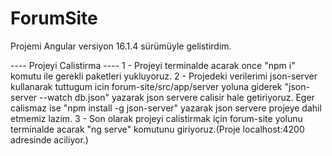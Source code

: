 # ForumSite

Projemi Angular versiyon 16.1.4 sürümüyle gelistirdim.

---- Projeyi Calistirma ----
1 - Projeyi terminalde acarak once "npm i" komutu ile gerekli paketleri yukluyoruz.
2 - Projedeki verilerimi json-server kullanarak tuttugum icin forum-site/src/app/server yoluna giderek "json-server --watch db.json" yazarak json servere calisir hale getiriyoruz. 
Eger calismaz ise "npm install -g json-server" yazarak json servere projeye dahil etmemiz lazim.
3 - Son olarak projeyi calistirmak için forum-site yolunu terminalde acarak "ng serve" komutunu giriyoruz.(Proje localhost:4200 adresinde aciliyor.)
 

